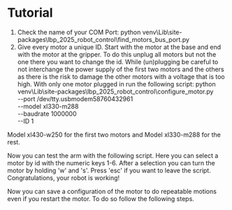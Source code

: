 # Tutorial

1. Check the name of your COM Port: python venv\Lib\site-packages\lbp_2025_robot_control\find_motors_bus_port.py
2. Give every motor a unique ID. Start with the motor at the base and end with the motor at the gripper. To do this unplug all motors but not the one there you want to change the id. While (un)plugging be careful to not interchange the power supply of the first two motors and the others as there is the risk to damage the other motors with a voltage that is too high. With only one motor plugged in run the following script: python venv\Lib\site-packages\lbp_2025_robot_control\configure_motor.py \
  --port /dev/tty.usbmodem58760432961 \
  --model xl330-m288 \
  --baudrate 1000000 \
  --ID 1

Model xl430-w250 for the first two motors and Model xl330-m288 for the rest.

Now you can test the arm with the following script. Here you can select a motor by id with the numeric keys 1-6. After a selection you can turn the motor by holding 'w' and 's'. Press 'esc' if you want to leave the script. Congratulations, your robot is working!

Now you can save a configuration of the motor to do repeatable motions even if you restart the motor. To do so follow the following steps.
